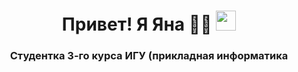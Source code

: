 <h1 align="center">Привет! Я Яна 🎀🤍
<img src="https://github.com/blackcater/blackcater/raw/main/images/Hi.gif" height="32"/></h1>
<h3 align="center">Студентка 3-го курса ИГУ (прикладная информатика</h3>
